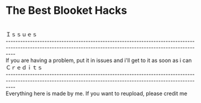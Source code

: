 # The Best Blooket Hacks
<br />
Ｉｓｓｕｅｓ 
<br />
----------------------------------------------------------------------------------------------------------------------------------------------------------------
<br />
If you are having a problem, put it in issues and i'll get to it as soon as i can
<br />
Ｃｒｅｄｉｔｓ
<br />
----------------------------------------------------------------------------------------------------------------------------------------------------------------
<br />
Everything here is made by me. If you want to reupload, please credit me

